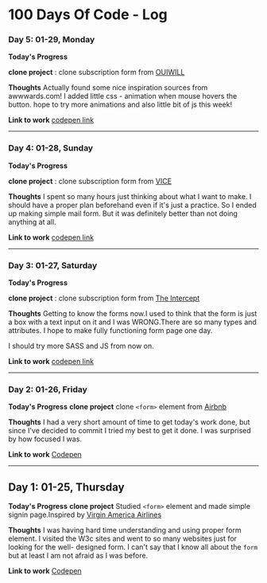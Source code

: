 # 100 Days Of Code - Log

### Day 5: 01-29, Monday

**Today's Progress**

**clone project** : clone subscription form from [OUIWILL](http://www.ouiwill.com/)


**Thoughts** 
Actually found some nice inspiration sources from awwwards.com!
I added little css - animation when mouse hovers the button.
hope to try more animations and also little bit of js this week!


**Link to work**
[codepen link](https://codepen.io/yogicat/full/LQYxaz/)

---

### Day 4: 01-28, Sunday

**Today's Progress**

**clone project** : clone subscription form from [VICE](https://www.vice.com/en_us)


**Thoughts** 
I spent so many hours just thinking about what I want to make. 
I should have a proper plan beforehand even if it's just a practice.
So I ended up making simple mail form. But it was definitely better than not doing anything at all.


**Link to work**
[codepen link](https://codepen.io/yogicat/full/yvBwvL/)



---

### Day 3: 01-27, Saturday

**Today's Progress**

**clone project** : clone subscription form from [The Intercept](https://theintercept.com/)


**Thoughts** 
Getting to know the forms now.I used to think that the form is just a box with a text input on it and I was WRONG.There are so many types and attributes. I hope to make fully functioning form page one day.

I should try more SASS and JS from now on.

**Link to work**
[codepen link](https://codepen.io/yogicat/full/oEvgaR)


---

### Day 2: 01-26, Friday

**Today's Progress**
**clone project** clone `<form>` element from [Airbnb](https://www.airbnb.com)


**Thoughts** 
I had a very short amount of time to get today's work done, but since I've decided to commit I tried my best to get it done.
I was surprised by how focused I was. 

**Link to work**
[Codepen](https://codepen.io/yogicat/pen/VyoPpx)

---

## Day 1: 01-25, Thursday

**Today's Progress**
**clone project**  Studied `<form>` element and made simple signin page.Inspired by [Virgin America Airlines](https://www.virginamerica.com)


**Thoughts** 
I was having hard time understanding and using proper form element. I visited the W3c sites and went to so many websites just for looking for the  well- designed form. I can't say that I know all about the `form` but at least I am not afraid as I was before.


**Link to work**
[Codepen](https://codepen.io/yogicat/pen/wpbVWJ)

